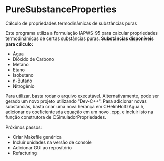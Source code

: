 # PureSubstanceProperties
Cálculo de propriedades termodinâmicas de substâncias puras

Este programa utiliza a formulação IAPWS-95 para calcular propriedades termodinâmicas de certas substâncias puras.
**Substâncias disponíveis para cálculo:**
- Água
- Dióxido de Carbono
- Metano
- Etano
- Isobutano
- n-Butano
- Nitrogênio

Para utilizar, basta rodar o arquivo executável. Alternativamente, pode ser gerado um novo projeto utilizando "Dev-C++". Para adicionar novas substanciâs, basta criar uma nova herança em CHelmHoltzAgua.h, adicionar os coeficientesda equação em um novo .cpp, e incluir isto na função construtora de CSimuladorPropriedades.

Próximos passos:
- Criar Makefile genérica
- Incluir unidades na versão de console
- Adicionar GUI ao repositório
- Refacturing

